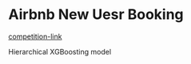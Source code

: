 # Airbnb New Uesr Booking
[competition-link](https://www.kaggle.com/c/airbnb-recruiting-new-user-bookings)

Hierarchical XGBoosting model 
